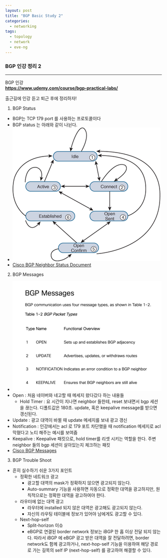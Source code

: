 ```yaml
---
layout: post
title: "BGP Basic Study 2"
categories:
  - networking
tags:
  - topology
  - network
  - eve-ng
---
```


### BGP 인강 정리 2

-----
BGP 인강  
__https://www.udemy.com/course/bgp-practical-labs/__  

출근길에 인강 듣고 퇴근 후에 정리하자!
  

1. BGP Status
  - BGP는 TCP 179 port 를 사용하는 프로토콜이다
  - BGP status 는 아래와 같이 나뉜다.
  - ![eve-ng-logo](/image/bgp/bgp_neighbor_status.jpeg)
  - [Cisco BGP Neighbor Status Document](https://www.ciscopress.com/articles/article.asp?p=2756480&seqNum=4)

2. BGP Messages
  - ![bgp-logo](/image/bgp/bgp_messages.PNG)
  - Open : 처음 네이버와 네고할 때 메세지 왔다갔다 하는 내용들
      - Hold Timer : 요 시간이 지나면 neighbor 들한테, reset 보내면서 bgp 세션을 끊는다. 디폴트값은 180초. update, 혹은 keepalive message를 받으면 갱신된다.
  - Update : 광고 대역이 바뀔 때 update 메세지를 보내 광고 갱신
  - Notification : 인강에서는 acl 로 179 포트 차단했을 때 notification 메세지로 acl 막혔다고 노티 해주는 예시를 보여줌
  - Keepalive : Keepalive 패킷으로, hold timer를 리셋 시키는 역할을 한다. 주변 neighbor 들의 bgp 세션이 살아있는지 체크하는 패킷
  - [Cisco BGP Messages](https://www.ciscopress.com/articles/article.asp?p=2756480&seqNum=3)
  
3. BGP Trouble Shoot
  - 흔히 실수하기 쉬운 3가지 포인트
     - 정확한 네트워크 광고
        - 광고할 대역의 mask가 정확하지 않으면 광고되지 않는다.
        - Auto-summary 기능을 사용하면 자동으로 정확한 대역을 광고하지만, 원칙적으로는 정확한 대역을 광고하여야 한다.
     - 라우터에 없는 대역 광고
        - 라우터에 installed 되지 않은 대역은 광고해도 광고되지 않는다.
        - 자신의 라우팅 테이블에 정보가 있어야 남에게도 광고할 수 있다.
     - Next-hop-self
        - Split-horizon 이슈
        - eBGP로 연결된 border network 정보는 iBGP 한 홉 이상 전달 되지 않는다. 따라서 iBGP 에 eBGP 광고 받은 대역을 잘 전달하려면, border network도 함께 광고하거나, next-hop-self 기능을 이용하여 해당 경로로 가는 길목의 self IP (next-hop-self) 를 광고하여 해결할 수 있다.

